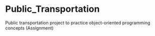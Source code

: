 # Public_Transportation
Public transportation project to practice object-oriented programming concepts (Assignment)
